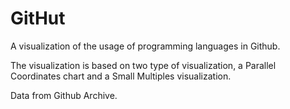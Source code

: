 GitHut
==============

A visualization of the usage of programming languages in Github.

The visualization is based on two type of visualization, a Parallel Coordinates chart and a Small Multiples visualization.

Data from Github Archive.